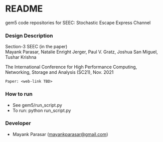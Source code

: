 # README #
gem5 code repositories for SEEC: Stochastic Escape Express Channel

### Design Description ###
Section-3 SEEC (in the paper)<br>
Mayank Parasar, Natalie Enright Jerger, Paul V. Gratz, Joshua San Miguel, Tushar Krishna

The International Conference for High Performance Computing, Networking, Storage and Analysis (SC21), Nov. 2021

`` Paper: <web-link TBD> ``

### How to run ###
* See gem5/run_script.py
* To run: python run_script.py

### Developer ###
* Mayank Parasar (mayankparasar@gmail.com)
